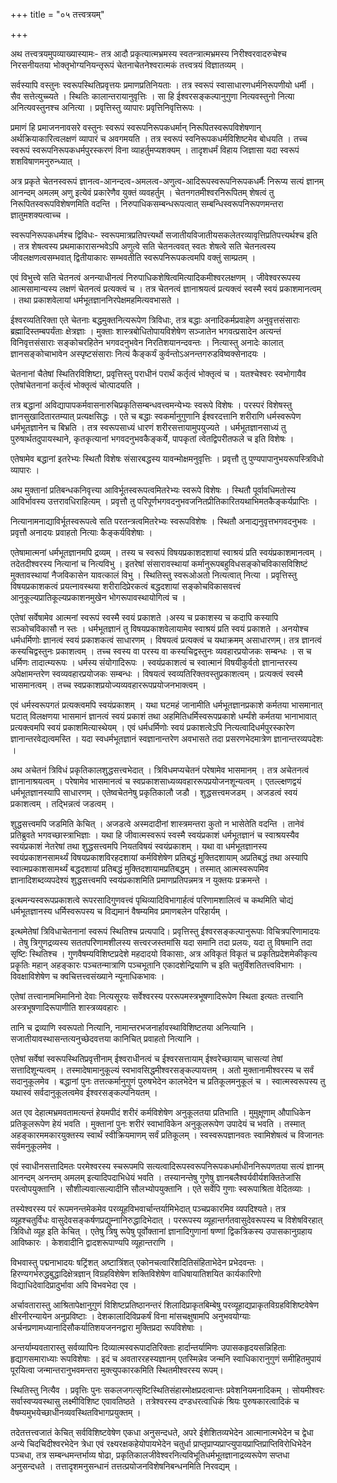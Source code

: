 +++
title = "०५ तत्त्वत्रयम्"

+++

अथ तत्त्वत्रयमुपव्याख्यास्यामः- तत्र आदौ प्रकृत्यात्मभ्रमस्य स्वतन्त्रात्मभ्रमस्य निरीश्वरवादरुचेश्च निरसनीयतया भोक्तृभोग्यनियन्तृरूपं चेतनाचेतनेश्वरात्मकं तत्त्वत्रयं विज्ञातव्यम् ।

सर्वस्यापि वस्तुनः स्वरूपस्थितिप्रवृत्तयः प्रमाणप्रतिनियताः । तत्र स्वरूपं स्वासाधारणधर्मनिरूपणीयो धर्मी । सैव सत्तेत्युच्च्यते । स्थितिः कालान्तरायानुवृत्तिः । सा हि ईश्वरसङ्कल्पानुगुणा नित्यवस्तुनो नित्या अनित्यवस्तुनश्च अनित्या । प्रवृत्तिस्तु व्यापारः प्रवृत्तिनिवृत्तिरूपः ।

प्रमाणं हि प्रमाजननावसरे वस्तुनः स्वरूपं स्वरूपनिरूपकधर्मान् निरूपितस्वरूपविशेषणान् अर्थक्रियाकारित्वलक्षणं व्यापारं च अवगमयति । तत्र स्वरूपं स्वनिरूपकधर्मविशिष्टमेव बोधयति । तच्च स्वरूपं स्वरूपनिरूपकधर्मपुरस्करणं विना व्याहर्तुमप्यशक्यम् । तादृशधर्मं विहाय जिज्ञासा यदा स्वरूपं शशविषाणमनुरुन्ध्यात् ।

अत्र प्रकृते चेतनस्वरूपं ज्ञानत्व-आनन्दत्व-अमलत्व-अणुत्व-आदिरूपस्वरूपनिरूपकधर्मैः निरूप्य सत्यं ज्ञानम् आनन्दम् अमलम् अणु इत्येवं प्रकारेणैव युक्तं व्यवहर्तुम् । चेतनगतमीश्वरनिरूपितम् शेषत्वं तु निरूपितस्वरूपविशेषणमिति वदन्ति । निरुपाधिकसम्बन्धरूपत्वात् सम्बन्धिस्वरूपनिरूपणमन्तरा ज्ञातुमशक्यत्वाच्च ।

स्वरूपनिरूपकधर्मश्च द्विविधः- स्वरूपमात्रप्रतिपत्त्यर्थो सजातीयविजातीयसकलेतरव्यावृत्तिप्रतिपत्त्यर्थश्च इति । तत्र शेषत्वस्य प्रथमाकारासन्भवेऽपि अणुत्वे सति चेतनत्ववत् स्वतः शेषत्वे सति चेतनत्वस्य जीवलक्षणत्वसम्भवात् द्वितीयाकारः सम्भवतीति स्वरूपनिरूपकत्वमपि वक्तुं साम्प्रतम् ।

एवं विभुत्त्वे सति चेतनत्वं अनन्याधीनत्वं निरुपाधिकशेषित्वमित्यादिकमीश्वरलक्षणम् । जीवेश्वररूपस्य आत्मसामान्यस्य लक्षणं चेतनत्वं प्रत्यक्त्वं च । तत्र चेतनत्वं ज्ञानाश्रयत्वं प्रत्यक्त्वं स्वस्मै स्वयं प्रकाशमानत्वम् । तथा प्रकाशवेलायां धर्मभूतज्ञाननिरपेक्षमहमित्यवभासते ।

ईश्वरव्यतिरिक्ता एते चेतनाः बद्धमुक्तनित्यरूपेण त्रिविधाः, तत्र बद्धाः अनादिकर्मप्रवाहेण अनुवृत्तसंसाराः ब्रह्मादिस्तम्बपर्यंताः क्षेत्रज्ञाः । मुक्ताः शास्त्रबोधितोपायविशेषेण सञ्जातेन भगवत्प्रसादेन अत्यन्तं विनिवृत्तसंसाराः सङ्कोचरहितेन भगवदनुभवेन निरतिशयानन्दवन्तः । नित्यास्तु अनादेः कालात् ज्ञानसङ्कोचाभावेन अस्पृष्टसंसाराः नित्यं कैङ्कर्यं कुर्वन्तोऽअनन्तगरुडविष्वक्सेनादयः ।

चेतनानां  चैतेषां  स्थितिरविशिष्टा,  प्रवृत्तिस्तु  पराधीनं  परार्थं  कर्तृत्वं  भोक्तृत्वं  च  ।  यतश्चेश्वरः  स्वभोगायैव  एतेषांचेतनानां  कर्तृत्वं  भोक्तृत्वं  चोत्पादयति  ।

तत्र  बद्धानां  अविद्यापापकर्मवासनारुचिप्रकृतिसम्बन्धवत्त्वमन्येभ्यः  स्वरूपे  विशेषः  ।  परस्परं  विशेषस्तु  ज्ञानसुखादितारतम्यात्  प्रत्यक्षसिद्धः  । एते  च  बद्धाः  स्वकर्मानुगुणानि  ईश्वरदत्तानि  शरीराणि  धर्मस्वरूपेण  धर्मभूतज्ञानेन  च  बिभ्रति ।  तत्र  स्वरूपसाध्यं  धारणं  शरीरसत्तायामुपयुज्यते ।  धर्मभूतज्ञानसाध्यं  तु  पुरुषार्थतदुपायस्थाने,  कृतकृत्यानां  भगवदनुभवकैङ्कर्ये,  पापकृतां  त्वेतद्विपरीतफले  च  इति  विशेषः  ।

एतेषामेव बद्धानां इतरेभ्यः स्थितौ विशेषः संसारबद्धस्य यावन्मोक्षमनुवृत्तिः । प्रवृत्तौ तु पुण्यपापानुभयरूपस्त्रिविधो व्यापारः ।

अथ मुक्तानां प्रतिबन्धकनिवृत्त्या आविर्भूतस्वरूपत्वमितरेभ्यः स्वरूपे विशेषः । स्थितौ पूर्वावधिमतोस्य आविर्भावस्य उत्तरावधिराहित्यम् । प्रवृत्तौ तु परिपूर्णभगवदनुभवजनितप्रीतिकारितयथाभिमतकैङ्कर्यप्राप्तिः ।

नित्यानामनाद्याविर्भूतस्वरूपत्वे सति परतन्त्रत्वमितरेभ्यः स्वरूपविशेषः । स्थितौ अनाद्यनुवृत्तभगवदनुभवः । प्रवृत्तौ अनादयः प्रवाहतो नित्याः कैङ्कर्यविशेषाः ।

एतेषामात्मनां धर्मभूतज्ञानमपि द्रव्यम् । तस्य च स्वरूपं विषयप्रकाशदशायां स्वाश्रयं प्रति स्वयंप्रकाशमानत्वम् । तदेतदीश्वरस्य नित्यानां च  नित्यविभु । इतरेषां संसारावस्थायां  कर्मानुरूपबहुविधसङ्कोचविकासविशिष्टं मुक्तावस्थायां नैजविकासेन यावत्कालं विभु ।  स्थितिस्तु  स्वरूओअतो नित्यत्वात् नित्या । प्रवृत्तिस्तु विषयप्रकाशकत्वं प्रयत्नावस्थया शरीरादिप्रेरकत्वं बद्धदशायां सङ्कोचविकासवत्त्वं आनुकूल्यप्रातिकूल्यप्रकाशनमुखेन भोगरूपावस्थायोगित्वं च ।

एतेषां सर्वेषामेव आत्मनां स्वरूपं स्वस्मै स्वयं प्रकाशते ।अस्य च प्रकाशस्य च कदापि कस्यापि सञ्कोचविकासौ न स्तः । धर्मभूतज्ञानं तु विषयप्रकाशवेलायामेव स्वाश्रयं प्रति स्वयं प्रकाशते । अनयोश्च धर्मधर्मिणोः ज्ञानत्वं स्वयं प्रकाशकत्वं साधारणम् । विषयत्वं प्रत्यक्त्वं च यथाक्रमम् असाधारणम्। तत्र  ज्ञानत्वं कस्यचिद्वस्तुनः प्रकाशत्वम् । तच्च स्वस्य वा परस्य वा कस्यचिद्वस्तुनः व्यवहारप्रयोजकः सम्बन्धः । स च धर्मिणः तादात्म्यरूपः । धर्मस्य संयोगादिरूपः । स्वयंप्रकाशत्वं च  स्वात्मानं विषयीकुर्वतो ज्ञानान्तरस्य अपेक्षामन्तरेण स्वव्यवहारप्रयोजकः सम्बन्धः । विषयत्वं स्वव्यतिरिक्तवस्तुप्रकाशत्वम् । प्रत्यक्त्वं  स्वस्मै भासमानत्वम् । तच्च स्वप्रकाशप्रयोज्यव्यवहाररूपप्रयोजनभाक्त्वम् ।

एवं धर्मस्वरूपगतं प्रत्यक्त्वमपि स्वयंप्रकाशम् । यथा घटमहं जानामीति धर्मभूतज्ञानप्रकाशे कर्मतया भासमानात् घटात् विलक्षणया भासमानं ज्ञानत्वं स्वयं प्रकाशं तथा अहमितिधर्मिस्वरूपप्रकाशे धर्म्यंशे कर्मतया भानाभावात् प्रत्यक्त्वमपि स्वयं प्रकाशमित्यास्थेयम् । एवं धर्मधर्मिणोः स्वयं प्रकाशत्वेऽपि नित्यत्वादिधर्मपुरस्कारेण ज्ञानान्तरवेद्यत्वमस्ति । यदा स्वधर्मभूतज्ञानं स्वज्ञानान्तरेण अवभासते तदा प्रसरणभेदमात्रेण ज्ञानान्तरव्यपदेशः ।

अथ अचेतनं त्रिविधं प्रकृतिकालशुद्धसत्त्वभेदात् । त्रिविधमप्यचेतनं परेषामेव भासमानम् । तत्र अचेतनत्वं ज्ञानानाश्रयत्वम् । परेषामेव भासमानत्वं च स्वप्रकाशसाध्यव्यवहाररूपप्रयोजनशून्यत्वम् । एतल्ल्क्षणद्वयं धर्मभूतज्ञानस्यापि साधारणम् । एतेष्वचेतनेषु प्रकृतिकालौ जडौ । शुद्धसत्त्वमजडम् । अजडत्वं स्वयं प्रकाशत्वम् । तद्भिन्नत्वं जडत्वम् ।

शुद्धसत्त्वमपि जडमिति केचित् । अजडत्वे अस्मदादीनां शास्त्रमन्तरा कुतो न भासेतेति वदन्ति । तानेवं प्रतिब्रुवते भगवच्छास्त्राभिज्ञाः । यथा हि जीवात्मस्वरूपं स्वस्मै स्वयंप्रकाशं धर्मभूतज्ञानं च स्वाश्रयस्यैव स्वयंप्रकाशं नेतरेषां तथा शुद्धसत्त्वमपि नियतविषयं स्वयंप्रकाशम् । यथा वा धर्मभूतज्ञानस्य स्वयंप्रकाशनसामर्थ्यं विषयप्रकाशविरहदशायां कर्मविशेषेण प्रतिबद्धं मुक्तिदशायाम् अप्रतिबद्धं तथा अस्यापि स्वात्मप्रकाशसामर्थ्यं बद्धदशायां प्रतिबद्धं मुक्तिदशायामप्रतिबद्धम् । तस्मात् आत्मस्वरूपमिव ज्ञानादिशब्दव्यपदेश्यं शुद्धसत्त्वमपि स्वयंप्रकाशमिति प्रमाणप्रतिपन्नमत्र न युक्तयः प्रक्रमन्ते ।

इत्थमन्यस्वरूपप्रकाशत्वे रूपरसादिगुणवत्त्वं पृथिव्यादिविभागार्हत्वं परिणामशालित्वं च कथमिति चोद्यं धर्मभूतज्ञानस्य धर्मिस्वरूपस्य च विद्यमानं वैषम्यमिव प्रमाणबलेन परिहार्यम् ।

इत्थमेतेषां त्रिविधाचेतनानां स्वरूपं स्थितिश्च प्रत्यपादि। प्रवृत्तिस्तु ईश्वरसङ्कल्पानुरूपाः विचित्रपरिणामादयः । तेषु त्रिगुणद्रव्यस्य सततपरिणामशीलस्य सत्त्वरजस्तमांसि यदा समानि तदा प्रलयः, यदा तु विषमानि तदा सृष्टिः स्थितिश्च । गुणवैषम्यविशिष्टप्रदेशे महदादयो विकासाः, अत्र अविकृतं विकृतं च प्रकृतिप्रदेशमेकीकृत्य प्रकॄतिः महान् अहङ्कारः पञ्चतन्मात्राणि पञ्चभूतानि एकादशेन्द्रियाणि च इति चतुर्विंशतितत्त्वविभागः । विवक्षाविशेषेण च क्वचित्तत्त्वसंख्याने न्यूनाधिकभावः ।

एतेषां तत्त्वानामभिमानिनो देवाः नित्यसूरयः सर्वेश्वरस्य पररूपमस्त्रभूषणादिरूपेण स्थिता इत्यतः तत्त्वानि अस्त्रभूषणादिरूपाणीति शास्त्रव्यवहारः ।

तानि च द्रव्याणि स्वरूपतो नित्यानि, नामान्तरभजनार्हावस्थाविशिष्टतया अनित्यानि । सजातीयावस्थासन्तत्यनुच्छेदवत्तया कानिचित् प्रवाहतो नित्यानि ।

एतेषां सर्वेषां स्वरूपस्थितिप्रवृत्तीनाम् ईश्वराधीनत्वं च  ईश्वरसत्तायाम् ईश्वरेच्छायाम् चासत्यां तेषां सत्तादिशून्यत्वम् । तस्मादेषामानुकूल्यं स्वभावसिद्धमीश्वरसङ्कल्पायत्तम् । अतो मुक्तानामीश्वरस्य च सर्वं सदानुकूलमेव । बद्धानां पुनः तत्तत्कर्मानुगुणं पुरुषभेदेन कालभेदेन च प्रतिकूलमनुकूलं च  । स्वात्मस्वरूपस्य तु यथास्वं सर्वदानुकूलत्वमेव ईश्वरसङ्कल्पनियतम् ।

अत एव देहात्मभ्रमवतामत्यन्तं हेयमपीदं शरीरं कर्मविशेषेण अनुकूलतया प्रतिभाति । मुमुक्षूणाम् औपाधिकेन प्रतिकूलरूपेण हेयं भवति । मुक्तानां पुनः शरीरं स्वाभाविकेन अनुकूलरूपेण उपादेयं च भवति । तस्मात् अहङ्कारममकारयुक्तस्य स्वार्थं स्वीक्रियमाणम् सर्वं प्रतिकूलम् । स्वस्वरूपज्ञानवतः स्वामिशेषत्वं च विजानतः सर्वमनुकूलमेव ।

एवं स्वाधीनसत्तादिमतः परमेश्वरस्य स्चरूपमपि सत्यत्वादिरूपस्वरूपनिरूपकधर्माधीननिरूपणतया सत्यं ज्ञानम् आनन्दम् अनन्तम् अमलम् इत्यादिपदाभिधेयं भवति । तस्यानन्तेषु गुणेषु ज्ञानबलैश्वर्यवीर्यशक्तितेजांसि परत्वोपयुक्तानि । सौशील्यवात्सल्यादीनि सौलभ्योपयुक्तानि । एते सर्वेपि गुणाः स्वरूपाश्रिता वेदितव्याः ।

तस्येश्वरस्य परं रूपमनन्तमेकमेव परव्यूहविभवार्चान्तर्यामिभेदात् पञ्चप्रकारमिव व्यपदिश्यते। तत्र व्यूहश्चतुर्विधः वासुदेवसङ्कर्षणप्रद्युम्नानिरुद्धादिभेदात् । पररूपस्य व्यूहान्तर्गतवासुदेवरूपस्य च विशेषविरहात् त्रिविधो व्यूह इति केचित् । एतेषु त्रिषु रूपेषु पूर्वोक्तानां ज्ञानादिगुणानां षण्णां द्विकत्रिकस्य उपासकानुग्रहाय आविष्कारः । केशवादीनि द्वादशरूपाण्यपि व्यूहान्तराणि ।

विभवास्तु पद्मनाभादयः षट्रिंशत् अष्टात्रिंशत् एकोनचत्वारिंशदितिसंहिताभेदेन प्रभेदवन्तः । हिरण्यगर्भरुद्धबुद्धादिक्षेत्रज्ञान् विग्रहविशेषेण शक्तिविशेषेण वाधिषायातिशयित कार्यकारिणो विद्याधिदेवादिप्रादुर्भावा अपि विभवभेदा एव ।

अर्चावतारास्तु आश्रितापेक्षानुगुणं विशिष्टप्रतिष्ठानन्तरं शिलादिप्राकृतबिम्बेषु परव्यूहाद्यप्राकृतविग्रहविशिष्टवेषेण क्षीरनीरन्यायेन अनुप्रविष्टाः । देशकालादिविप्रकर्षं विना मांसचक्षुषामपि अनुभवयोग्याः अर्चनप्रणामध्यानादिसौकर्यातिशयजननद्वारा मुक्तिप्रदा रूपविशेषाः ।

अन्तर्याम्यवतारास्तु सर्वव्यापिनः दिव्यात्मस्वरूपादतिरिक्ताः हार्दान्तर्यामिणः उपासकहृदयसन्निहिताः हृद्यागसमाराध्याः रूपविशेषाः । इदं च अवताररहस्यज्ञानम् एतस्मिन्नेव जन्मनि स्वाधिकारानुगुणं समीहितमुपायं पूरयित्वा जन्मान्तरानुभवमन्तरा मुक्त्युपकारकमिति स्थितमीश्वरस्य रूपम्।

स्थितिस्तु नित्यैव । प्रवृत्तिः पुनः सकलजगत्सृष्टिस्थितिसंहारमोक्षप्रदत्वान्तः प्रवेशनियमनादिकम् । सोयमीश्वरः सर्वास्वप्यवस्थासु लक्ष्मीविशिष्ट एवावतिष्ठते । तत्रेश्वरस्य दण्डधरत्वाधिकं श्रियः पुरुषकारत्वादिकं च वैषम्यमुभयेच्छाधीनव्यवस्थितविभागप्रयुक्तम् ।

तदेतत्तत्त्वजातं केचित् सर्वविशिष्टवेषेण एकधा अनुसन्दधते, अपरे ईशेशितव्यभेदेन आत्मानात्मभेदेन च द्वेधा अन्ये चिदचिदीश्वरभेदेन त्रेधा एवं रक्ष्यरक्षकहेयोपायभेदेन चतुर्धा प्राप्तृप्राप्यप्राप्त्युपायप्राप्तिप्राप्तिविरोधिभेदेन पञ्चधा, तत्र सम्बन्धमन्तर्भाव्य षोढा, प्रकृतिकालजीवेश्वरनित्यविभूतिधर्मभूतज्ञानाद्रव्यरूपेण सप्तधा अनुसन्दधते । तत्तादृशमनुसन्धानं तत्तत्प्रयोजनविशेषनिबन्धनमिति निरवद्यम् ।

